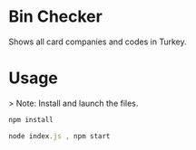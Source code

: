 <h1>Bin Checker</h1>
<p>Shows all card companies and codes in Turkey.</p>
<h1>Usage</h1>
> Note: Install and launch the files.

```js
npm install
```
```js
node index.js , npm start
```

